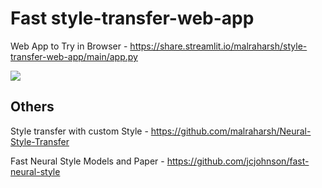 # Fast style-transfer-web-app

Web App to Try in Browser - https://share.streamlit.io/malraharsh/style-transfer-web-app/main/app.py

![](https://github.com/malraharsh/style-transfer-web-app/blob/main/more/nstimg.png)

## Others

Style transfer with custom Style - https://github.com/malraharsh/Neural-Style-Transfer

Fast Neural Style Models and Paper - https://github.com/jcjohnson/fast-neural-style
